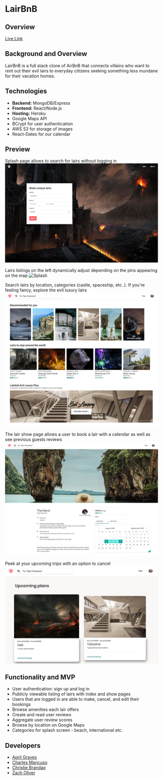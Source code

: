 # LairBnB

## Overview
[Live Link](https://villain-lairbnb.herokuapp.com/#/)

## Background and Overview
LairBnB is a full stack clone of AirBnB that connects villains who want to rent out their evil lairs to everyday citizens seeking something less mundane for their vacation homes.

## Technologies

* **Backend:** MongoDB/Express
* **Frontend:** React/Node.js
* **Hosting:** Heroku
* Google Maps API 
* BCrypt for user authentication
* AWS S3 for storage of images
* React-Dates for our calendar 

## Preview

Splash page allows to search for lairs without logging in
![Splash](./frontend/src/assets/screenshots/splash.png)

Lairs listings on the left dynamically adjust depending on the pins appearing on the map
![Splash](./frontend/src/assets/screenshots/map2.gif)

Search lairs by location, categories (castle, spaceship, etc..). If you're feeling fancy, explore the evil luxury lairs
![Splash](./frontend/src/assets/screenshots/home.png)

The lair show page allows a user to book a lair with a calendar as well as see previous guests reviews
![Splash](./frontend/src/assets/screenshots/lairshow.png)

Peek at your upcoming trips with an option to cancel
![Trips](./frontend/src/assets/screenshots/trips.png)


## Functionality and MVP
* User authentication: sign up and log in
* Publicly viewable listing of lairs with index and show pages
* Users that are logged in are able to make, cancel, and edit their bookings
* Browse amenities each lair offers
* Create and read user reviews
* Aggregate user review scores
* Browse by location on Google Maps
* Categories for splash screen - beach, international etc.



## Developers

* [April Graves](https://github.com/AprilHGraves)
* [Charles Mancuso](https://github.com/unionky)
* [Christie Brandao](https://github.com/cbrandao18)
* [Zach Oliver](https://github.com/Numbericons/)


